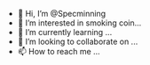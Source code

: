 - 👋 Hi, I’m @Specminning
- 👀 I’m interested in smoking coin...
- 🌱 I’m currently learning ...
- 💞️ I’m looking to collaborate on ...
- 📫 How to reach me ...

<!---
Specminning/Specminning is a ✨ special ✨ repository because its `README.md` (this file) appears on your GitHub profile.
You can click the Preview link to take a look at your changes.
--->
